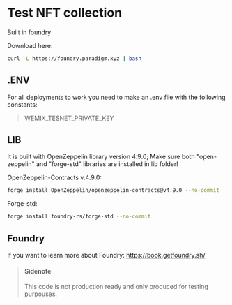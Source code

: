# Test NFT collection

Built in foundry

Download here:

```bash
curl -L https://foundry.paradigm.xyz | bash
```

## .ENV

For all deployments to work you need to make an .env file with the following constants:

> WEMIX_TESNET_PRIVATE_KEY

## LIB

It is built with OpenZeppelin library version 4.9.0; Make sure both "open-zeppelin" and "forge-std" libraries are installed in lib folder!

OpenZeppelin-Contracts v.4.9.0:

```bash
forge install OpenZeppelin/openzeppelin-contracts@v4.9.0 --no-commit
```

Forge-std:

```bash
forge install foundry-rs/forge-std --no-commit
```

## Foundry

If you want to learn more about Foundry:
https://book.getfoundry.sh/

> #### Sidenote
>
> This code is not production ready and only produced for testing purpouses.

